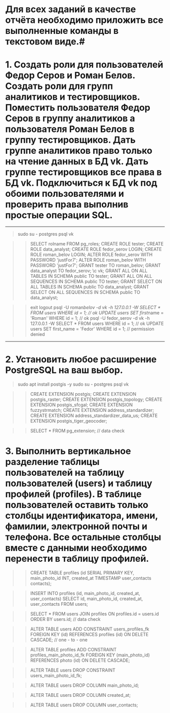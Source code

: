# Для всех заданий в качестве отчёта необходимо приложить все выполненные команды в текстовом виде.#

# 1. Создать роли для пользователей Федор Серов и Роман Белов. Создать роли для групп аналитиков и тестировщиков. Поместить пользователя Федор Серов в группу аналитиков а пользователя Роман Белов в группу тестировщиков. Дать группе аналитиков право только на чтение данных в БД vk. Дать группе тестировщиков все права в БД vk. Подключиться к БД vk под обоими пользователями и проверить права выполнив простые операции SQL.

---

> sudo su - postgres
> psql vk

> > SELECT rolname FROM pg_roles;
> > CREATE ROLE tester;
> > CREATE ROLE data_analyst;
> > CREATE ROLE fedor_serov LOGIN;
> > CREATE ROLE roman_belov LOGIN;
> > ALTER ROLE fedor_serov WITH PASSWORD 'justFor7';
> > ALTER ROLE roman_belov WITH PASSWORD 'justFor7';
> > GRANT tester TO roman_belov;
> > GRANT data_analyst TO fedor_serov;
> > \c vk;
> > GRANT ALL ON ALL TABLES IN SCHEMA public TO tester;
> > GRANT ALL ON ALL SEQUENCES IN SCHEMA public TO tester;
> > GRANT SELECT ON ALL TABLES IN SCHEMA public TO data_analyst;
> > GRANT SELECT ON ALL SEQUENCES IN SCHEMA public TO data_analyst;

> > exit
> > logout
> > psql -U roman*belov -d vk -h 127.0.0.1 -W
> > SELECT * FROM users WHERE id = 1; // ok
> > UPDATE users SET first*name = 'Roman' WHERE id = 1; // ok
> > psql -U fedor_serov -d vk -h 127.0.0.1 -W
> > SELECT * FROM users WHERE id = 1; // ok
> > UPDATE users SET first_name = 'Fedor' WHERE id = 1; // permission denied

---

# 2. Установить любое расширение PostgreSQL на ваш выбор.

> sudo apt install postgis -y
> sudo su - postgres
> psql vk

> > CREATE EXTENSION postgis;
> > CREATE EXTENSION postgis_raster;
> > CREATE EXTENSION postgis_topology;
> > CREATE EXTENSION postgis_sfcgal;
> > CREATE EXTENSION fuzzystrmatch;
> > CREATE EXTENSION address_standardizer;
> > CREATE EXTENSION address_standardizer_data_us;
> > CREATE EXTENSION postgis_tiger_geocoder;

> > SELECT \* FROM pg_extension; // data check

# 3. Выполнить вертикальное разделение таблицы пользователей на таблицу пользователей (users) и таблицу профилей (profiles). В таблице пользователей оставить только столбцы идентификатора, имени, фамилии, электронной почты и телефона. Все остальные столбцы вместе с данными необходимо перенести в таблицу профилей.

> > CREATE TABLE profiles
> > (id SERIAL PRIMARY KEY,
> > main_photo_id INT,
> > created_at TIMESTAMP
> > user_contacts contacts);

> > INSERT INTO profiles
> > (id,
> > main_photo_id,
> > created_at, user_contacts)
> > SELECT id, main_photo_id, created_at, user_contacts
> > FROM users;

> > SELECT \* FROM users
> > JOIN profiles ON profiles.id = users.id ORDER BY users.id; // data check

> > ALTER TABLE users
> > ADD CONSTRAINT users_profiles_fk
> > FOREIGN KEY (id)
> > REFERENCES profiles (id)
> > ON DELETE CASCADE; // one - to - one

> > ALTER TABLE profiles
> > ADD CONSTRAINT profiles_main_photo_id_fk
> > FOREIGN KEY (main_photo_id)
> > REFERENCES photo (id) ON DELETE CASCADE;

> > ALTER TABLE users DROP CONSTRAINT users_main_photo_id_fk;

> > ALTER TABLE users DROP COLUMN main_photo_id;

> > ALTER TABLE users DROP COLUMN created_at;

> > ALTER TABLE users DROP COLUMN user_contacts;
